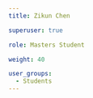 ```yaml
---
title: Zikun Chen

superuser: true

role: Masters Student

weight: 40

user_groups:
  - Students
---
```

